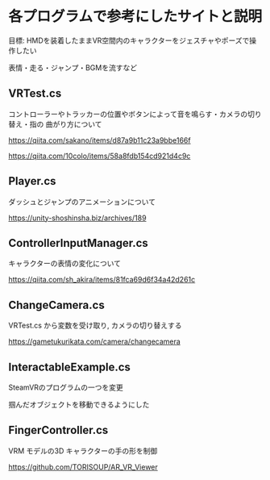 # 各プログラムで参考にしたサイトと説明

目標:
HMDを装着したままVR空間内のキャラクターをジェスチャやポーズで操作したい

表情・走る・ジャンプ・BGMを流すなど

## VRTest.cs
コントローラーやトラッカーの位置やボタンによって音を鳴らす・カメラの切り替え・指の
曲がり方について

https://qiita.com/sakano/items/d87a9b11c23a9bbe166f

https://qiita.com/10colo/items/58a8fdb154cd921d4c9c

## Player.cs

ダッシュとジャンプのアニメーションについて

https://unity-shoshinsha.biz/archives/189

## ControllerInputManager.cs

キャラクターの表情の変化について

https://qiita.com/sh_akira/items/81fca69d6f34a42d261c

## ChangeCamera.cs

VRTest.cs から変数を受け取り, カメラの切り替えする

https://gametukurikata.com/camera/changecamera

## InteractableExample.cs

SteamVRのプログラムの一つを変更

掴んだオブジェクトを移動できるようにした

## FingerController.cs

VRM モデルの3D キャラクターの手の形を制御

https://github.com/TORISOUP/AR_VR_Viewer

